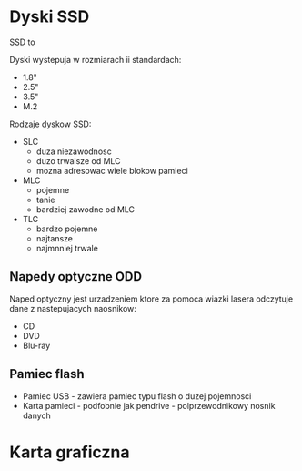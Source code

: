 # Dyski SSD
SSD to

Dyski wystepuja w rozmiarach ii standardach:
- 1.8"
- 2.5"
- 3.5"
- M.2

Rodzaje dyskow SSD:
- SLC
  - duza niezawodnosc
  - duzo trwalsze od MLC
  - mozna adresowac wiele blokow pamieci
- MLC
  - pojemne
  - tanie
  - bardziej zawodne od MLC
- TLC
  - bardzo pojemne
  - najtansze
  - najmnniej trwale

## Napedy optyczne ODD
Naped optyczny jest urzadzeniem ktore za pomoca wiazki lasera odczytuje dane z nastepujacych naosnikow:
- CD
- DVD
- Blu-ray

## Pamiec flash
 - Pamiec USB - zawiera pamiec typu flash o duzej pojemnosci
 - Karta pamieci - podfobnie jak pendrive - polprzewodnikowy nosnik danych

# Karta graficzna
